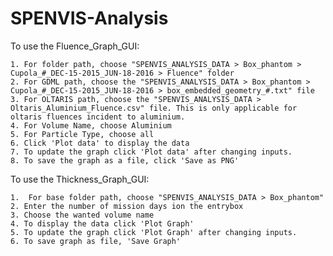 # SPENVIS-Analysis

To use the Fluence_Graph_GUI:

	1. For folder path, choose "SPENVIS_ANALYSIS_DATA > Box_phantom > Cupola_#_DEC-15-2015_JUN-18-2016 > Fluence" folder
	2. For GDML path, choose the "SPENVIS_ANALYSIS_DATA > Box_phantom > Cupola_#_DEC-15-2015_JUN-18-2016 > box_embedded_geometry_#.txt" file
	3. For OLTARIS path, choose the "SPENVIS_ANALYSIS_DATA > Oltaris_Aluminium_Fluence.csv" file. This is only applicable for oltaris fluences incident to aluminium.
	4. For Volume Name, choose Aluminium
	5. For Particle Type, choose all 
	6. Click 'Plot data' to display the data
	7. To update the graph click 'Plot data' after changing inputs.
	8. To save the graph as a file, click 'Save as PNG'

To use the Thickness_Graph_GUI:

	1.  For base folder path, choose "SPENVIS_ANALYSIS_DATA > Box_phantom"
	2. Enter the number of mission days ion the entrybox
	3. Choose the wanted volume name
	4. To display the data click 'Plot Graph'
	5. To update the graph click 'Plot Graph' after changing inputs.
	6. To save graph as file, 'Save Graph'
